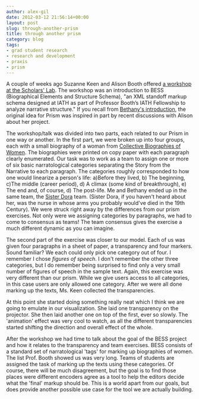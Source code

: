 ```yaml
---
author: alex-gil
date: 2012-03-12 21:56:14+00:00
layout: post
slug: through-another-prism
title: through another prism
category: blog
tags:
- grad student research
- research and development
- praxis
- prism
---
```


A couple of weeks ago Suzanne Keen and Alison Booth offered [a workshop at the Scholars' Lab](http://www.iath.virginia.edu/news/news_2012_02_08_s53.html). The workshop was an introduction to BESS (Biographical Elements and Structure Schema), "an XML standoff markup schema designed at IATH as part of Professor Booth’s IATH Fellowship to analyze narrative structure." If you recall from [Bethany's introduction](http://www.scholarslab.org/digital-humanities/crowdsourcing-interpretation/), the original idea for Prism was inspired in part by recent discussions with Alison about her project.

The workshop/talk was divided into two parts, each related to our Prism in one way or another. In the first part, we were broken up into four groups, each with a small biography of a woman from [Collective Biographies of Women](http://womensbios.lib.virginia.edu/). The biographies were printed on copy paper with each paragraph clearly enumerated. Our task was to work as a team to assign one or more of six basic narratological categories separating the Story from the Narrative to each paragraph. The categories roughly corresponded to how one would linearize a person's life: a)Before they lived, b) The beginning, c)The middle (career period), d) A climax (some kind of breakthrough), e) The end and, of course, d) The post-life. Me and Bethany ended up in the same team, the [Sister Dora](http://womensbios.lib.virginia.edu/featured?id=SISTER_DORA) team. (Sister Dora, if you haven't heard about her, was the nurse in whose arms you probably would've died in the 19th Century).  We were struck right away by the differences from our prism exercises. Not only were we assigning categories by paragraphs, we had to come to consensus as teams! The team consensus gives the exercise a much different dynamic as you can imagine.

The second part of the exercise was closer to our model. Each of us was given four paragraphs in a sheet of paper, a transparency and four markers. Sound familiar? We each could only pick one category out of four. I remember I chose _figures of speech_. I don't remember the other three categories, but I do remember being surprised to find only a very small number of figures of speech in the sample text. Again, this exercise was very different than our prism. While we give users access to all categories, in this case users are only allowed one category. After we were all done marking up the texts, Ms. Keen collected the transparencies. 

At this point she started doing something really neat which I think we are going to emulate in our visualization. She laid one transparency on the projector. She then laid another one on top of the first, ever so slowly. The 'animation' effect was very cool to watch, as all the different transparencies started shifting the direction and overall effect of the whole. 

After the workshop we had time to talk about the goal of the BESS project and how it relates to the transparency and team exercises. BESS consists of a standard set of narratological 'tags' for marking up biographies of women. The list Prof. Booth showed us was very long. Teams of students are assigned the task of marking up the texts using these categories. Of course, there will be much disagreement, but the goal is to find those places were different encoders agree as a tool to help the editors decide what the 'final' markup should be. This is a world apart from our goals, but does provide another possible use case for the tool we are actually building.   
